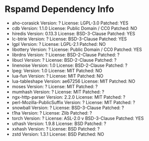 # Rspamd Dependency Info

- aho-corasick      Version: ?      License: LGPL-3.0               Patched: YES
- cdb               Version: 1.1.0  License: Public Domain / CC0    Patched: NO
- hiredis           Version: 0.13.3 License: BSD-3-Clause           Patched: YES
- lc-btrie          Version: ?      License: BSD-3-Clause           Patched: YES
- lgpl              Version: ?      License: LGPL-2.1               Patched: NO
- libottery         Version: ?      License: Public Domain / CC0    Patched: YES
- librdns           Version: ?      License: BSD-2-Clause           Patched: ?
- libucl            Version: ?      License: BSD-2-Clause           Patched: ?
- linenoise         Version: 1.0    License: BSD-2-Clause           Patched: ?
- lpeg:             Version: 1.0    License: MIT                    Patched: NO
- lua-fun           Version: ?      License: MIT                    Patched: NO
- lua-tableshape    Version: ae67256 License: MIT                   Patched: NO
- moses             Version: ?      License: MIT                    Patched: ?
- mumhash           Version: ?      License: MIT                    Patched: ?
- ngx-http-parser   Version: 2.2.0  License: MIT                    Patched: ?
- perl-Mozilla-PublicSuffix
                    Version: ?      License: MIT                    Patched: ?
- snowball          Version: ?      License: BSD-3-Clause           Patched: ?
- t1ha              Version: ?      License: Zlib                   Patched: ?
- torch             Version: ?      License: ASL-2.0 v BSD-3-Clause Patched: YES
- uthash            Version: 1.9.8  License: BSD                    Patched: ?
- xxhash            Version: ?      License: BSD                    Patched: ?
- zstd              Version: 1.3.1  License: BSD                    Patched: NO
